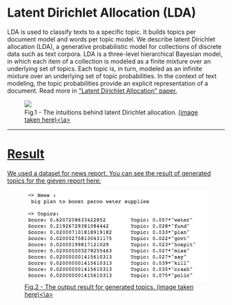 # Latent Dirichlet Allocation (LDA)

LDA is used to classify texts to a specific topic. It builds topics per document model and words per topic model. We describe latent Dirichlet allocation (LDA), a generative probabilistic model for collections of discrete data such as text corpora. LDA is a three-level hierarchical Bayesian model, in which each item of a collection is modeled as a finite mixture over an underlying set of topics. Each topic is, in turn, modeled as an infinite mixture over an underlying set of topic probabilities. In the context of text modeling, the topic probabilities provide an explicit representation of a document. Read more in <a href="http://www.jmlr.org/papers/volume3/blei03a/blei03a.pdf">"Latent Dirichlet Allocation" paper. </a>

<figure>
  <img src = "./assets/LDA.jpeg">
  <figcaption>Fig.1 - The intuitions behind latent Dirichlet allocation. <a href="https://cacm.acm.org/magazines/2012/4/147361-probabilistic-topic-models/fulltext">(image taken here)<\a> </figcaption>
</figure>

<hr>

# Result

We used a dataset for news report. You can see the result of generated topics for the gieven report here:

<figure>
  <img src = "./assets/result.png">
  <figcaption>Fig.2 - The output result for generated topics. <a href="https://cacm.acm.org/magazines/2012/4/147361-probabilistic-topic-models/fulltext">(image taken here)<\a> </figcaption>
</figure>
